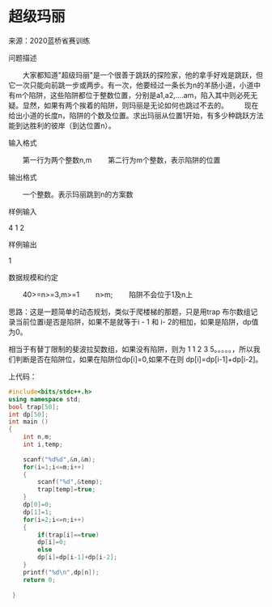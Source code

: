 #                      超级玛丽

来源：2020蓝桥省赛训练

问题描述

　　大家都知道"超级玛丽"是一个很善于跳跃的探险家，他的拿手好戏是跳跃，但它一次只能向前跳一步或两步。有一次，他要经过一条长为n的羊肠小道，小道中有m个陷阱，这些陷阱都位于整数位置，分别是a1,a2,....am，陷入其中则必死无疑。显然，如果有两个挨着的陷阱，则玛丽是无论如何也跳过不去的。
　　现在给出小道的长度n，陷阱的个数及位置。求出玛丽从位置1开始，有多少种跳跃方法能到达胜利的彼岸（到达位置n）。

输入格式

　　第一行为两个整数n,m
　　第二行为m个整数，表示陷阱的位置

输出格式

　　一个整数。表示玛丽跳到n的方案数

样例输入

4 1
2

样例输出

1

数据规模和约定

　　40>=n>=3,m>=1
　　n>m;
　　陷阱不会位于1及n上

思路：这是一题简单的动态规划，类似于爬楼梯的那题，只是用trap 布尔数组记录当前位置i是否是陷阱，如果不是就等于i - 1 和 i- 2的相加，如果是陷阱，dp值为0。

相当于有替丁限制的斐波拉契数组，如果没有陷阱，则为 1 1 2 3 5。。。。。，所以我们判断是否在陷阱位，如果在陷阱位dp[i]=0,如果不在则 dp[i]=dp[i-1]+dp[i-2]。

上代码：

```c++
#include<bits/stdc++.h>
using namespace std;
bool trap[50];
int dp[50];
int main ()
{
	int n,m;
	int i,temp;
	
	scanf("%d%d",&n,&m);
	for(i=1;i<=m;i++)
	{
		scanf("%d",&temp);
		trap[temp]=true;
	}
	dp[0]=0;
	dp[1]=1;
	for(i=2;i<=n;i++)
	{
		if(trap[i]==true)
		dp[i]=0;
		else
		dp[i]=dp[i-1]+dp[i-2];
	}
	printf("%d\n",dp[n]);
	return 0;
	
 }
```

